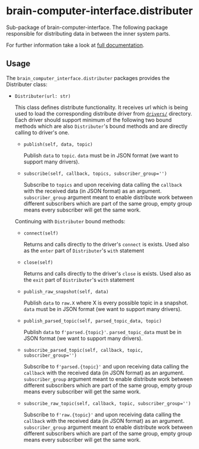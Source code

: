 # brain-computer-interface.distributer

Sub-package of brain-computer-interface.
The following package responsible for distributing data in between the inner system parts.

For further information take a look at [full documentation](https://the-unbearable-ease-of-programming.readthedocs.io/en/latest/distributer.html).

## Usage

The `brain_computer_interface.distributer` packages provides the Distributer class:

- `Distributer(url: str)`

    This class defines distribute functionality.
    It receives url which is being used to load the corresponding distribute driver from [`drivers/`](/brain_computer_interface/distributer/drivers/) directory.
    Each driver should support minimum of the following two bound methods which are also `Distributer`'s bound methods and are directly calling to driver's one.

    - `publish(self, data, topic)`

        Publish `data` to `topic`.
        `data` must be in JSON format (we want to support many drivers).

    - `subscribe(self, callback, topics, subscriber_group='')`

        Subscribe to `topics` and upon receiving data calling the `callback` with the received data (in JSON format) as an argument.
        `subscriber_group` argument meant to enable distribute work between different subscribers which are part of the same group, empty group means every subscriber will get the same work.

    Continuing with `Distributer` bound methods:

    - `connect(self)`

        Returns and calls directly to the driver's `connect` is exists.
        Used also as the `enter` part of `Distributer`'s `with` statement

    - `close(self)`

        Returns and calls directly to the driver's `close` is exists.
        Used also as the `exit` part of `Distributer`'s `with` statement

    - `publish_raw_snapshot(self, data)`

        Publish `data` to `raw.X` where X is every possible topic in a snapshot.
        `data` must be in JSON format (we want to support many drivers).

    - `publish_parsed_topic(self, parsed_topic_data, topic)`

        Publish `data` to `f'parsed.{topic}'`.
        `parsed_topic_data` must be in JSON format (we want to support many drivers).

    - `subscribe_parsed_topic(self, callback, topic, subscriber_group='')`

        Subscribe to `f'parsed.{topic}'` and upon receiving data calling the `callback` with the received data (in JSON format) as an argument.
        `subscriber_group` argument meant to enable distribute work between different subscribers which are part of the same group, empty group means every subscriber will get the same work.

    - `subscribe_raw_topic(self, callback, topic, subscriber_group='')`

        Subscribe to `f'raw.{topic}'` and upon receiving data calling the `callback` with the received data (in JSON format) as an argument.
        `subscriber_group` argument meant to enable distribute work between different subscribers which are part of the same group, empty group means every subscriber will get the same work.

